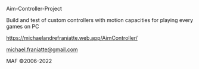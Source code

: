 
Aim-Controller-Project

Build and test of custom controllers with motion capacities for playing every games on PC

https://michaelandrefraniatte.web.app/AimController/

michael.franiatte@gmail.com

MAF ©2006-2022
